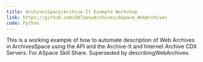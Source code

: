 ```yaml
---
title: ArchivesSpace/Archive-It Example Workshop
link: https://github.com/UAlbanyArchives/ASpace_WebArchives
code: Python
---
```

This is a working example of how to automate description of Web Archives in ArchivesSpace using the API and the Archive-It and Internet Archive CDX Servers. For ASpace Skill Share. Superseded by describingWebArchives.